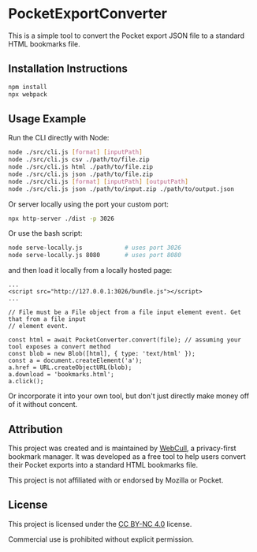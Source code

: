 # PocketExportConverter

This is a simple tool to convert the Pocket export JSON file to a standard HTML bookmarks file.


## Installation Instructions

```bash
npm install
npx webpack
```

## Usage Example

Run the CLI directly with Node:

```bash
node ./src/cli.js [format] [inputPath]
node ./src/cli.js csv ./path/to/file.zip
node ./src/cli.js html ./path/to/file.zip
node ./src/cli.js json ./path/to/file.zip
node ./src/cli.js [format] [inputPath] [outputPath]
node ./src/cli.js json ./path/to/input.zip ./path/to/output.json
```

Or server locally using the port your custom port:

```bash
npx http-server ./dist -p 3026
```

Or use the bash script:

```bash
node serve-locally.js            # uses port 3026
node serve-locally.js 8080       # uses port 8080
```

and then load it locally from a locally hosted page:

```
...
<script src="http://127.0.0.1:3026/bundle.js"></script>
...

// File must be a File object from a file input element event. Get that from a file input
// element event.

const html = await PocketConverter.convert(file); // assuming your tool exposes a convert method
const blob = new Blob([html], { type: 'text/html' });
const a = document.createElement('a');
a.href = URL.createObjectURL(blob);
a.download = 'bookmarks.html';
a.click();
```

Or incorporate it into your own tool, but don't just directly make money off of it without concent.

## Attribution

This project was created and is maintained by [WebCull](https://webcull.com), a privacy-first bookmark manager. It was developed as a free tool to help users convert their Pocket exports into a standard HTML bookmarks file.

This project is not affiliated with or endorsed by Mozilla or Pocket.

## License

This project is licensed under the [CC BY-NC 4.0](https://creativecommons.org/licenses/by-nc/4.0/) license.

Commercial use is prohibited without explicit permission.